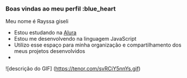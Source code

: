 ### Boas vindas ao meu perfil :blue_heart

Meu nome é Rayssa giseli 

- Estou estudando na [Alura](https://www.alura.com.br)
- Estou me desenvolvendo na linguagem JavaScript
- Utilizo esse espaço para minha organização e compartilhamento dos meus projetos desenvolvidos
- 
![descrição do GIF] (https://tenor.com/svRCiY5nnYs.gif)
